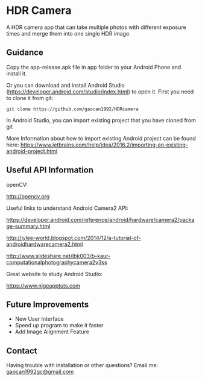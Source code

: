 # HDR Camera
A HDR camera app that can take multiple photos with different exposure times and merge them into one single HDR image.
## Guidance
Copy the app-release.apk file in app folder to your Android Phone and install it.

Or you can download and install Android Studio (https://developer.android.com/studio/index.html) to open it.
First you need to clone it from git:

```
git clone https://github.com/gaocan1992/HDRcamera
```
In Android Studio, you can import existing project that you have cloned from git

More Information about how to import existing Android project can be found here: https://www.jetbrains.com/help/idea/2016.2/importing-an-existing-android-project.html
## Useful API Information
openCV:

http://opencv.org


Useful links to understand Android Camera2 API:

https://developer.android.com/reference/android/hardware/camera2/package-summary.html

http://jylee-world.blogspot.com/2014/12/a-tutorial-of-androidhardwarecamera2.html

http://www.slideshare.net/lbk003/b-kaur-computationalphotographycamera2v3ss

Great website to study Android Studio:

https://www.nigeapptuts.com
## Future Improvements

* New User Interface
* Speed up program to make it faster
* Add Image Alignment Feature

## Contact
Having trouble with installation or other questions? Email me: [gaocan1992gc@gmail.com](mailto:gaocan1992gc@gmail.com) 